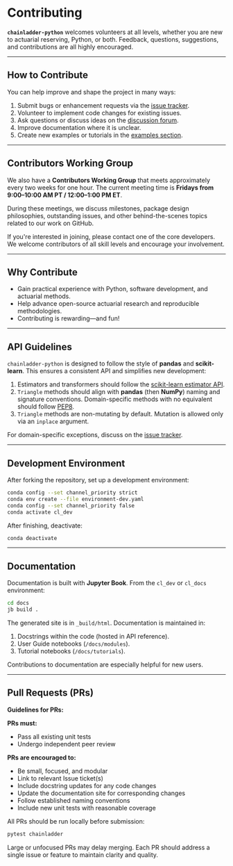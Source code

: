 # Contributing

**`chainladder-python`** welcomes volunteers at all levels, whether you are new to actuarial reserving, Python, or both. Feedback, questions, suggestions, and contributions are all highly encouraged.

---

## How to Contribute

You can help improve and shape the project in many ways:  

1. Submit bugs or enhancement requests via the [issue tracker](https://github.com/casact/chainladder-python/issues).  
2. Volunteer to implement code changes for existing issues.  
3. Ask questions or discuss ideas on the [discussion forum](https://github.com/casact/chainladder-python/discussions).  
4. Improve documentation where it is unclear.  
5. Create new examples or tutorials in the [examples section](https://chainladder-python.readthedocs.io/en/latest/auto_examples/index.html).  

---

## Contributors Working Group

We also have a **Contributors Working Group** that meets approximately every two weeks for one hour. The current meeting time is **Fridays from 9:00–10:00 AM PT / 12:00–1:00 PM ET**.  

During these meetings, we discuss milestones, package design philosophies, outstanding issues, and other behind-the-scenes topics related to our work on GitHub.  

If you're interested in joining, please contact one of the core developers. We welcome contributors of all skill levels and encourage your involvement.

---

## Why Contribute

- Gain practical experience with Python, software development, and actuarial methods.  
- Help advance open-source actuarial research and reproducible methodologies.  
- Contributing is rewarding—and fun!  

---

## API Guidelines

`chainladder-python` is designed to follow the style of **pandas** and **scikit-learn**. This ensures a consistent API and simplifies new development:  

1. Estimators and transformers should follow the [scikit-learn estimator API](https://scikit-learn.org/stable/developers/develop.html).  
2. `Triangle` methods should align with **pandas** (then **NumPy**) naming and signature conventions. Domain-specific methods with no equivalent should follow [PEP8](https://www.python.org/dev/peps/pep-0008/#method-names-and-instance-variables).  
3. `Triangle` methods are non-mutating by default. Mutation is allowed only via an `inplace` argument.  

For domain-specific exceptions, discuss on the [issue tracker](https://github.com/casact/chainladder-python/issues).

---

## Development Environment

After forking the repository, set up a development environment:  

```bash
conda config --set channel_priority strict
conda env create --file environment-dev.yaml
conda config --set channel_priority false
conda activate cl_dev
```

After finishing, deactivate:  

```bash
conda deactivate
```

---

## Documentation

Documentation is built with **Jupyter Book**. From the `cl_dev` or `cl_docs` environment:  

```bash
cd docs
jb build .
```

The generated site is in `_build/html`. Documentation is maintained in:  

1. Docstrings within the code (hosted in API reference).  
2. User Guide notebooks (`/docs/modules`).  
3. Tutorial notebooks (`/docs/tutorials`).  

Contributions to documentation are especially helpful for new users.

---

## Pull Requests (PRs)

**Guidelines for PRs:**  

**PRs must:**  
- Pass all existing unit tests  
- Undergo independent peer review  

**PRs are encouraged to:**  
- Be small, focused, and modular  
- Link to relevant Issue ticket(s)  
- Include docstring updates for any code changes  
- Update the documentation site for corresponding changes  
- Follow established naming conventions  
- Include new unit tests with reasonable coverage  

All PRs should be run locally before submission:  

```bash
pytest chainladder
```

Large or unfocused PRs may delay merging. Each PR should address a single issue or feature to maintain clarity and quality.
